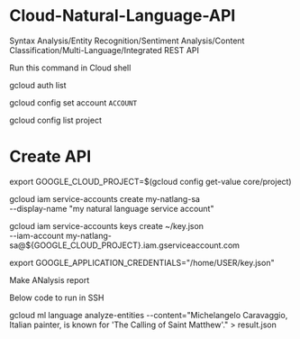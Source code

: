 # Cloud-Natural-Language-API
Syntax Analysis/Entity Recognition/Sentiment Analysis/Content Classification/Multi-Language/Integrated REST API

Run this command in Cloud shell

gcloud auth list

gcloud config set account `ACCOUNT`

gcloud config list project

# Create API 

export GOOGLE_CLOUD_PROJECT=$(gcloud config get-value core/project)

gcloud iam service-accounts create my-natlang-sa \
  --display-name "my natural language service account"
  
  gcloud iam service-accounts keys create ~/key.json \
  --iam-account my-natlang-sa@${GOOGLE_CLOUD_PROJECT}.iam.gserviceaccount.com
  
  export GOOGLE_APPLICATION_CREDENTIALS="/home/USER/key.json"
  
  Make ANalysis report
  
  Below code to run in SSH
  
  gcloud ml language analyze-entities --content="Michelangelo Caravaggio, Italian painter, is known for 'The Calling of Saint Matthew'." > result.json
  
  
  
  
